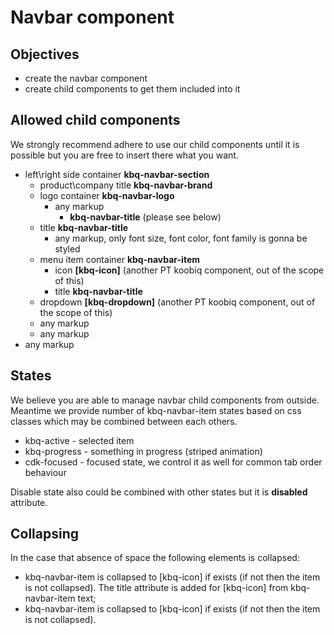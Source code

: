 # Navbar component

## Objectives

-   create the navbar component
-   create child components to get them included into it

## Allowed child components

We strongly recommend adhere to use our child components until it is possible but you are free to insert there what you want.

-   left\right side container **kbq-navbar-section**
    -   product\company title **kbq-navbar-brand**
    -   logo container **kbq-navbar-logo**
        -   any markup
            -   **kbq-navbar-title** (please see below)
    -   title **kbq-navbar-title**
        -   any markup, only font size, font color, font family is gonna be styled
    -   menu item container **kbq-navbar-item**
        -   icon **[kbq-icon]** (another PT koobiq component, out of the scope of this)
        -   title **kbq-navbar-title**
    -   dropdown **[kbq-dropdown]** (another PT koobiq component, out of the scope of this)
    -   any markup
    -   any markup
-   any markup

## States

We believe you are able to manage navbar child components from outside. Meantime we provide number of kbq-navbar-item states based on css classes which may be combined between each others.

-   kbq-active - selected item
-   kbq-progress - something in progress (striped animation)
-   cdk-focused - focused state, we control it as well for common tab order behaviour

Disable state also could be combined with other states but it is **disabled** attribute.

## Collapsing

In the case that absence of space the following elements is collapsed:

-   kbq-navbar-item is collapsed to [kbq-icon] if exists (if not then the item is not collapsed). The title attribute is added for [kbq-icon] from kbq-navbar-item text;
-   kbq-navbar-item is collapsed to [kbq-icon] if exists (if not then the item is not collapsed).
